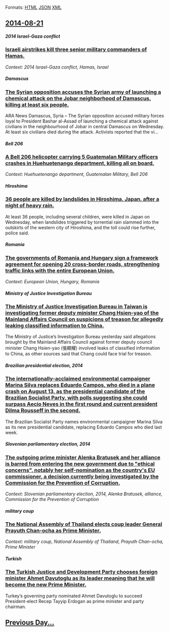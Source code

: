
Formats: [HTML](2014/08/21/index.html)  [JSON](2014/08/21/index.json)  [XML](2014/08/21/index.xml)  

## [2014-08-21](/news/2014/08/21/index.md)

##### 2014 Israel-Gaza conflict
### [Israeli airstrikes kill three senior military commanders of Hamas. ](/news/2014/08/21/israeli-airstrikes-kill-three-senior-military-commanders-of-hamas.md)
_Context: 2014 Israel-Gaza conflict, Hamas, Israel_

##### Damascus
### [The Syrian opposition accuses the Syrian army of launching a chemical attack on the Jobar neighborhood of Damascus, killing at least six people. ](/news/2014/08/21/the-syrian-opposition-accuses-the-syrian-army-of-launching-a-chemical-attack-on-the-jobar-neighborhood-of-damascus-killing-at-least-six-peo.md)
ARA News Damascus, Syria – The Syrian opposition accused military forces loyal to President Bashar al-Assad of launching a chemical attack against civilians in the neighbourhood of Jobar in central Damascus on Wednesday. At least six civilians died during the attack. Activists reported that the vi...

##### Bell 206
### [A Bell 206 helicopter carrying 5 Guatemalan Military officers crashes in Huehuetenango department, killing all on board. ](/news/2014/08/21/a-bell-206-helicopter-carrying-5-guatemalan-military-officers-crashes-in-huehuetenango-department-killing-all-on-board.md)
_Context: Huehuetenango department, Guatemalan Military, Bell 206_

##### Hiroshima
### [36 people are killed by landslides in Hiroshima, Japan, after a night of heavy rain. ](/news/2014/08/21/36-people-are-killed-by-landslides-in-hiroshima-japan-after-a-night-of-heavy-rain.md)
At least 36 people, including several children, were killed in Japan on Wednesday, when landslides triggered by torrential rain slammed into the outskirts of the western city of Hiroshima, and the toll could rise further, police said.

##### Romania
### [The governments of Romania and Hungary sign a framework agreement for opening 20 cross-border roads, strengthening traffic links with the entire European Union. ](/news/2014/08/21/the-governments-of-romania-and-hungary-sign-a-framework-agreement-for-opening-20-cross-border-roads-strengthening-traffic-links-with-the-en.md)
_Context: European Union, Hungary, Romania_

##### Ministry of Justice Investigation Bureau
### [The Ministry of Justice Investigation Bureau in Taiwan is investigating former deputy minister Chang Hsien-yao of the Mainland Affairs Council on suspicions of treason for allegedly leaking classified information to China. ](/news/2014/08/21/the-ministry-of-justice-investigation-bureau-in-taiwan-is-investigating-former-deputy-minister-chang-hsien-yao-of-the-mainland-affairs-counc.md)
The Ministry of Justice’s Investigation Bureau yesterday said allegations brought by the Mainland Affairs Council against former deputy council minister Chang Hsien-yao (張顯耀) involved leaks of classified information to China, as other sources said that Chang could face trial for treason.

##### Brazilian presidential election, 2014
### [The internationally-acclaimed environmental campaigner Marina Silva replaces Eduardo Campos, who died in a plane crash on August 13, as the presidential candidate of the Brazilian Socialist Party, with polls suggesting she could surpass Aecio Neves in the first round and current president Dilma Rousseff in the second. ](/news/2014/08/21/the-internationally-acclaimed-environmental-campaigner-marina-silva-replaces-eduardo-campos-who-died-in-a-plane-crash-on-august-13-as-the.md)
The Brazilian Socialist Party names environmental campaigner Marina Silva as its new presidential candidate, replacing Eduardo Campos who died last week.

##### Slovenian parliamentary election, 2014
### [The outgoing prime minister Alenka Bratusek and her alliance is barred from entering the new government due to "ethical concerns", notably her self-nomination as the country's EU commissioner, a decision currently being investigated by the Commission for the Prevention of Corruption. ](/news/2014/08/21/the-outgoing-prime-minister-alenka-bratua-ek-and-her-alliance-is-barred-from-entering-the-new-government-due-to-ethical-concerns-notably.md)
_Context: Slovenian parliamentary election, 2014, Alenka Bratusek, alliance, Commission for the Prevention of Corruption_

##### military coup
### [The National Assembly of Thailand elects coup leader General Prayuth Chan-ocha as Prime Minister. ](/news/2014/08/21/the-national-assembly-of-thailand-elects-coup-leader-general-prayuth-chan-ocha-as-prime-minister.md)
_Context: military coup, National Assembly of Thailand, Prayuth Chan-ocha, Prime Minister_

##### Turkish
### [The Turkish Justice and Development Party chooses foreign minister Ahmet Davutoglu as its leader meaning that he will become the new Prime Minister. ](/news/2014/08/21/the-turkish-justice-and-development-party-chooses-foreign-minister-ahmet-davutoalu-as-its-leader-meaning-that-he-will-become-the-new-prime.md)
Turkey’s governing party nominated Ahmet Davutoglu to succeed President-elect Recep Tayyip Erdogan as prime minister and party chairman.

## [Previous Day...](/news/2014/08/20/index.md)

